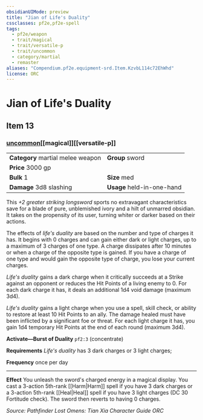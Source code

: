 ```yaml
---
obsidianUIMode: preview
title: "Jian of Life's Duality"
cssclasses: pf2e,pf2e-spell
tags:
  - pf2e/weapon
  - trait/magical
  - trait/versatile-p
  - trait/uncommon
  - category/martial
  - remaster
aliases: "Compendium.pf2e.equipment-srd.Item.KzvbL114c72EhWhd"
license: ORC
---
```

# Jian of Life's Duality
## Item 13
### [uncommon](uncommon.md "Uncommon Rarity Trait")[[magical]][[versatile-p]]

|  |  |
| -- | -- |
| **Category** martial melee weapon | **Group** sword |
| **Price** 3000 gp |  |
| **Bulk** 1 | **Size** med |
| **Damage** 3d8 slashing  | **Usage** held-in-one-hand |



This _+2 greater striking longsword_ sports no extravagant characteristics save for a blade of pure, unblemished ivory and a hilt of unmarred obsidian. It takes on the propensity of its user, turning whiter or darker based on their actions.

The effects of _life's duality_ are based on the number and type of charges it has. It begins with 0 charges and can gain either dark or light charges, up to a maximum of 3 charges of one type. A charge dissipates after 10 minutes or when a charge of the opposite type is gained. If you have a charge of one type and would gain the opposite type of charge, you lose your current charges.

_Life's duality_ gains a dark charge when it critically succeeds at a Strike against an opponent or reduces the Hit Points of a living enemy to 0. For each dark charge it has, it deals an additional 1d4 void damage (maximum 3d4).

_Life's duality_ gains a light charge when you use a spell, skill check, or ability to restore at least 10 Hit Points to an ally. The damage healed must have been inflicted by a significant foe or threat. For each light charge it has, you gain 1d4 temporary Hit Points at the end of each round (maximum 3d4).

**Activate—Burst of Duality** `pf2:3` (concentrate)

**Requirements** _Life's duality_ has 3 dark charges or 3 light charges;

**Frequency** once per day

* * *

**Effect** You unleash the sword's charged energy in a magical display. You cast a 3-action 5th-rank [[Harm|Harm]] spell if you have 3 dark charges or a 3-action 5th-rank [[Heal|Heal]] spell if you have 3 light charges (DC 30 Fortitude check). The sword then reverts to having 0 charges.

*Source: Pathfinder Lost Omens: Tian Xia Character Guide*
*ORC*